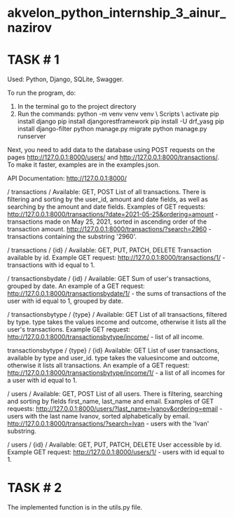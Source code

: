 # akvelon_python_internship_3_ainur_nazirov

# TASK # 1

Used: Python, Django, SQLite, Swagger.

To run the program, do:
1. In the terminal go to the project directory
2. Run the commands:
python -m venv venv
venv \ Scripts \ activate
pip install django
pip install djangorestframework
pip install -U drf_yasg
pip install django-filter
python manage.py migrate
python manage.py runserver

Next, you need to add data to the database using POST requests on the pages http://127.0.0.1:8000/users/ and http://127.0.0.1:8000/transactions/.
To make it faster, examples are in the examples.json.

API Documentation: http://127.0.0.1:8000/

/ transactions /
Available: GET, POST
List of all transactions. There is filtering and sorting by the user_id, amount and date fields, as well as searching by the amount and date fields.
Examples of GET requests: http://127.0.0.1:8000/transactions/?date=2021-05-25&ordering=amount - transactions made on May 25, 2021, sorted in ascending order of the transaction amount.
http://127.0.0.1:8000/transactions/?search=2960 - transactions containing the substring '2960'.

/ transactions / {id} /
Available: GET, PUT, PATCH, DELETE
Transaction available by id.
Example GET request: http://127.0.0.1:8000/transactions/1/ - transactions with id equal to 1.

/ transactionsbydate / {id} /
Available: GET
Sum of user's transactions, grouped by date.
An example of a GET request: http://127.0.0.1:8000/transactionsbydate/1/ - the sums of transactions of the user with id equal to 1, grouped by date.

/ transactionsbytype / {type} /
Available: GET
List of all transactions, filtered by type. type takes the values ​​income and outcome, otherwise it lists all the user's transactions.
Example GET request: http://127.0.0.1:8000/transactionsbytype/income/ - list of all income.

transactionsbytype / {type} / {id}
Available: GET
List of user transactions, available by type and user_id. type takes the values ​​income and outcome, otherwise it lists all transactions.
An example of a GET request: http://127.0.0.1:8000/transactionsbytype/income/1/ - a list of all incomes for a user with id equal to 1.

/ users /
Available: GET, POST
List of all users. There is filtering, searching and sorting by fields first_name, last_name and email.
Examples of GET requests: http://127.0.0.1:8000/users/?last_name=Ivanov&ordering=email - users with the last name Ivanov, sorted alphabetically by email.
http://127.0.0.1:8000/transactions/?search=Ivan - users with the 'Ivan' substring.

/ users / {id} /
Available: GET, PUT, PATCH, DELETE
User accessible by id.
Example GET request: http://127.0.0.1:8000/users/1/ - users with id equal to 1.


# TASK # 2

The implemented function is in the utils.py file.
